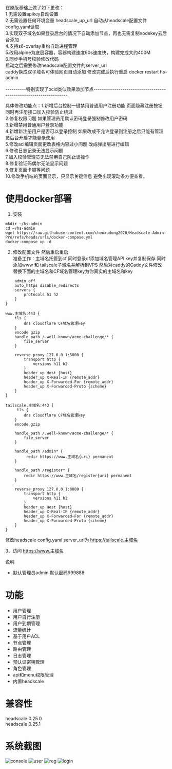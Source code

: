 在原版基础上做了如下更改：</br>
1.无需设置apikey自动设置 </br>
2.无需设置任何环境变量 headscale_up_url 自动从headscale配置文件config.yaml读取</br>
3.实现双子域名如果登录后台的情况下自动添加节点，再也无需复制nodekey去后台添加</br>
4.支持s6-overlay重构自动进程管理</br>
5.改用alpine为底层容器，容器构建速度90s速度快，构建完成大约400M</br>
6.同步手机号校验修改代码</br>
启动之后需要修改headscale配置文件的server_url</br>
caddy换成双子域名可体验网页自动添加 修改完成后执行重启 docker restart hs-admin</br>
</br>
----------特别实现了ocid类似效果添加节点-----------------------------------------------------------------

具体修改功能点：1.新增后台控制一键禁用普通用户注册功能 页面隐藏注册按钮 同时再注册接口加入校验防止绕过 </br>
	    2.修复权限问题 如果管理员用默认密码登录强制修改用户密码</br>
            3.新增禁用普通用户登录功能 </br>
	    4.新增新注册用户是否可以登录控制 如果改成不允许登录则注册之后只能有管理员后台开启才能登录使用</br>
            5.修改acl编辑页面更改表格内容过小问题 改成弹出层进行编辑</br>
	    6.修改日志记录无法显示问题</br>
            7.加入校验管理员无法禁用自己防止误操作</br>
	    8.修复验证码偶尔无法显示问题</br>
            9.修复页面卡顿等问题</br>
	    10.修改手机端的页面显示，只显示关键信息 避免出现滚动条方便查看。
</br> 

# 使用docker部署
1. 安装
```shell
mkdir ~/hs-admin
cd ~/hs-admin
wget https://raw.githubusercontent.com/chenxudong2020/Headscale-Admin-Pro/refs/heads/urls/docker-compose.yml
docker-compose up -d
```

2. 修改配置文件 然后重启重启</br> 
准备工作：主域名托管到cf 同时登录cf添加域名管理API key并复制保存 同时添加www 和 tailscale子域名并解析到VPS
然后对caddy的Caddy文件修改 替换下面的主域名和CF域名管理key为你真实的主域名和key
``` {
    admin off
    auto_https disable_redirects
    servers {
        protocols h1 h2
    }
}

www.主域名:443 {
    tls {
		dns cloudflare CF域名管理key
	}
	encode gzip
    handle_path /.well-known/acme-challenge/* {
        file_server
    }

    reverse_proxy 127.0.0.1:5000 {
        transport http {
            versions h11 h2
        }
        header_up Host {host}
        header_up X-Real-IP {remote_addr}
        header_up X-Forwarded-For {remote_addr}
        header_up X-Forwarded-Proto {scheme}
    }
}

tailscale.主域名:443 {
     tls {
		dns cloudflare CF域名管理key
	}
	encode gzip

    handle_path /.well-known/acme-challenge/* {
        file_server
    }

    handle_path /admin* {
         redir https://www.主域名{uri} permanent
    }

    handle_path /register* {
        redir https://www.主域名/register{uri} permanent
    }

    reverse_proxy 127.0.0.1:8080 {
        transport http {
            versions h11 h2
        }
        header_up Host {host}
        header_up X-Real-IP {remote_addr}
        header_up X-Forwarded-For {remote_addr}
        header_up X-Forwarded-Proto {scheme}
    }
}
```

修改headscale config.yaml server_url为 https://tailscale.主域名

3、访问 https://www.主域名
    
说明   

- 默认管理员admin 默认密码999888


# 功能
- 用户管理
- 用户自行注册
- 用户到期管理
- 流量统计
- 基于用户ACL
- 节点管理
- 路由管理
- 日志管理
- 预认证密钥管理
- 角色管理
- api和menu权限管理
- 内置headscale


# 兼容性
headscale 0.25.0   
headscale 0.25.1   



# 系统截图

![console](https://github.com/user-attachments/assets/6e25da2f-39f9-4217-b79e-344221c8f816)
![user](https://github.com/user-attachments/assets/1906c6ec-eb6f-44b1-af88-237ec16f1e99)
![reg](https://github.com/user-attachments/assets/59a43c57-682a-4cfd-83c0-8aa3d48a3d67)
![login](https://github.com/user-attachments/assets/e3d4029f-cc08-41e7-8dec-7cae4748a761)






